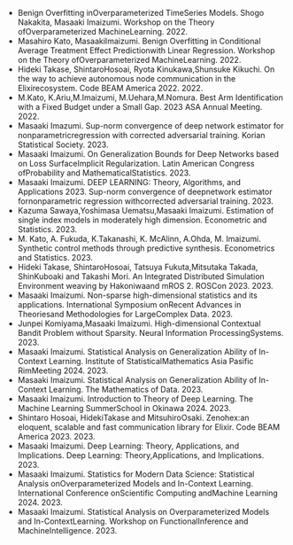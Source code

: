 - Benign Overfitting inOverparameterized TimeSeries Models. Shogo Nakakita, Masaaki Imaizumi. Workshop on the Theory ofOverparameterized MachineLearning. 2022.
- Masahiro Kato, MasaakiImaizumi. Benign Overfitting in Conditional Average Treatment Effect Predictionwith Linear Regression. Workshop on the Theory ofOverparameterized MachineLearning. 2022.
- Hideki Takase, ShintaroHosoai, Ryota Kinukawa,Shunsuke Kikuchi. On the way to achieve autonomous node communication in the Elixirecosystem. Code BEAM America 2022. 2022.
- M.Kato, K.Ariu,M.Imaizumi, M.Uehara,M.Nomura. Best Arm Identification with a Fixed Budget under a Small Gap. 2023 ASA Annual Meeting. 2022.
- Masaaki Imazumi. Sup-norm convergence of deep network estimator for nonparametricregression with corrected adversarial training. Korian Statistical Society. 2023.
- Masaaki Imaizumi. On Generalization Bounds for Deep Networks based on Loss SurfaceImplicit Regularization. Latin American Congress ofProbability and MathematicalStatistics. 2023.
- Masaaki Imaizumi. DEEP LEARNING: Theory, Algorithms, and Applications 2023. Sup-norm convergence of deepnetwork estimator fornonparametric regression withcorrected adversarial training. 2023.
- Kazuma Sawaya,Yoshimasa Uematsu,Masaaki Imaizumi. Estimation of single index models in moderately high dimension. Econometric and Statistics. 2023.
- M. Kato, A. Fukuda, K.Takanashi, K. McAlinn, A.Ohda, M. Imaizumi. Synthetic control methods through predictive synthesis. Econometrics and Statistics. 2023.
- Hideki Takase, ShintaroHosoai, Tatsuya Fukuta,Mitsutaka Takada, ShinKuboaki and Takashi Mori. An Integrated Distributed Simulation Environment weaving by Hakoniwaand mROS 2. ROSCon 2023. 2023.
- Masaaki Imaizumi. Non-sparse high-dimensional statistics and its applications. International Symposium onRecent Advances in Theoriesand Methodologies for LargeComplex Data. 2023.
- Junpei Komiyama,Masaaki Imaizumi. High-dimensional Contextual Bandit Problem without Sparsity. Neural Information ProcessingSystems. 2023.
- Masaaki Imaizumi. Statistical Analysis on Generalization Ability of In-Context Learning. Institute of StatisticalMathematics Asia Pasific RimMeeting 2024. 2023.
- Masaaki Imaizumi. Statistical Analysis on Generalization Ability of In-Context Learning. The Mathematics of Data. 2023.
- Masaaki Imaizumi. Introduction to Theory of Deep Learning. The Machine Learning SummerSchool in Okinawa 2024. 2023.
- Shintaro Hosoai, HidekiTakase and MitsuhiroOsaki. Zenohex:an eloquent, scalable and fast communication library for Elixir. Code BEAM America 2023. 2023.
- Masaaki Imaizumi. Deep Learning: Theory, Applications, and Implications. Deep Learning: Theory,Applications, and Implications. 2023.
- Masaaki Imaizumi. Statistics for Modern Data Science: Statistical Analysis onOverparameterized Models and In-Context Learning. International Conference onScientific Computing andMachine Learning 2024. 2023.
- Masaaki Imaizumi. Statistical Analysis on Overparameterized Models and In-ContextLearning. Workshop on FunctionalInference and MachineIntelligence. 2023.
